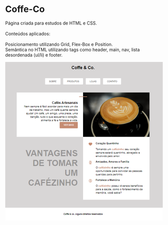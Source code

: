 # Coffe-Co

  Página criada para estudos de HTML e CSS.<br><br>
  Conteúdos aplicados:<br><br>
  Posicionamento utilizando Grid, Flex-Box e Position.<br>
  Semântica no HTML utilizando tags como header, main, nav, lista desordenada (ul/li) e footer.


![Pagina projeto](img/pagina.png)
